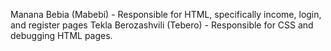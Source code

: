 Manana Bebia (Mabebi) - Responsible for HTML, specifically income, login, and register pages
Tekla Berozashvili (Tebero) - Responsible for CSS and debugging HTML pages. 
